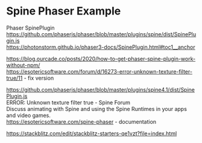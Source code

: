 # Spine Phaser Example

Phaser SpinePlugin  
https://github.com/phaserjs/phaser/blob/master/plugins/spine/dist/SpinePlugin.js  
https://photonstorm.github.io/phaser3-docs/SpinePlugin.html#toc1__anchor  
 
https://blog.ourcade.co/posts/2020/how-to-get-phaser-spine-plugin-work-without-npm/  
https://esotericsoftware.com/forum/d/16273-error-unknown-texture-filter-true/11 - fix version  
 
https://github.com/phaserjs/phaser/blob/master/plugins/spine4.1/dist/SpinePlugin.js  
ERROR: Unknown texture filter true - Spine Forum  
Discuss animating with Spine and using the Spine Runtimes in your apps and video games.  
https://esotericsoftware.com/spine-phaser  - documentation

https://stackblitz.com/edit/stackblitz-starters-qe1vzt?file=index.html  
